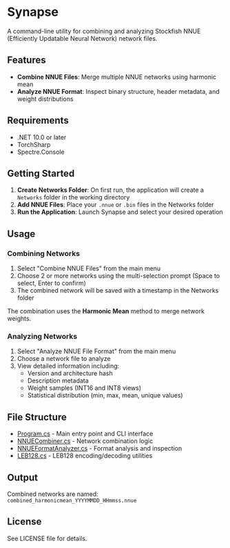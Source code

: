 # Synapse

A command-line utility for combining and analyzing Stockfish NNUE (Efficiently Updatable Neural Network) network files.

## Features

- **Combine NNUE Files**: Merge multiple NNUE networks using harmonic mean
- **Analyze NNUE Format**: Inspect binary structure, header metadata, and weight distributions

## Requirements

- .NET 10.0 or later
- TorchSharp
- Spectre.Console

## Getting Started

1. **Create Networks Folder**: On first run, the application will create a `Networks` folder in the working directory
2. **Add NNUE Files**: Place your `.nnue` or `.bin` files in the Networks folder
3. **Run the Application**: Launch Synapse and select your desired operation

## Usage

### Combining Networks

1. Select "Combine NNUE Files" from the main menu
2. Choose 2 or more networks using the multi-selection prompt (Space to select, Enter to confirm)
3. The combined network will be saved with a timestamp in the Networks folder

The combination uses the **Harmonic Mean** method to merge network weights.

### Analyzing Networks

1. Select "Analyze NNUE File Format" from the main menu
2. Choose a network file to analyze
3. View detailed information including:
   - Version and architecture hash
   - Description metadata
   - Weight samples (INT16 and INT8 views)
   - Statistical distribution (min, max, mean, unique values)

## File Structure

- [Program.cs](Synapse/Program.cs) - Main entry point and CLI interface
- [NNUECombiner.cs](Synapse/NNUECombiner.cs) - Network combination logic
- [NNUEFormatAnalyzer.cs](Synapse/NNUEFormatAnalyzer.cs) - Format analysis and inspection
- [LEB128.cs](Synapse/LEB128.cs) - LEB128 encoding/decoding utilities

## Output

Combined networks are named: `combined_harmonicmean_YYYYMMDD_HHmmss.nnue`

## License

See LICENSE file for details.
